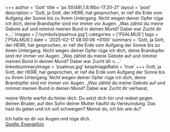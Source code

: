 +++
author = 'Gott'
title = 'ps 50(49),1.8.16bc-17.20-21'
layout = 'post'
description = 'Gott, ja Gott, der HERR, hat gesprochen, er rief die Erde vom Aufgang der Sonne bis zu ihrem Untergang. Nicht wegen deiner Opfer rüge ich dich, deine Brandopfer sind mir immer vor Augen.  „Was zählst du meine Gebote auf und nimmst meinen Bund in deinen Mund? Dabei war Zucht dir v....'
images = ['/symbols/psalmus.jpg']
categories = ['PSALMUS']
tags = ['PSALMUS']
date = '2025-02-17 08:00:06 +0100'
summary = 'Gott, ja Gott, der HERR, hat gesprochen, er rief die Erde vom Aufgang der Sonne bis zu ihrem Untergang. Nicht wegen deiner Opfer rüge ich dich, deine Brandopfer sind mir immer vor Augen.  „Was zählst du meine Gebote auf und nimmst meinen Bund in deinen Mund? Dabei war Zucht dir v....'
linkedsummaryImage = 'psalmus.jpg'
keepImageRatio = 'true'
+++
Gott, ja Gott, der HERR, hat gesprochen, er rief die Erde vom Aufgang der Sonne bis zu ihrem Untergang.
Nicht wegen deiner Opfer rüge ich dich, deine Brandopfer sind mir immer vor Augen. 
„Was zählst du meine Gebote auf
und nimmst meinen Bund in deinen Mund?
Dabei war Zucht dir verhasst, 

meine Worte warfst du hinter dich.<!--more-->
Du setzt dich hin und redest gegen deinen Bruder, auf den Sohn deiner Mutter häufst du Verleumdung.
Das hast du getan und ich soll schweigen? 
Meinst du, ich bin wie du? 

Ich halte es dir vor Augen und rüge dich.<br> [Quelle: Evangelizo](https://evangeliumtagfuertag.org/DE/gospel)